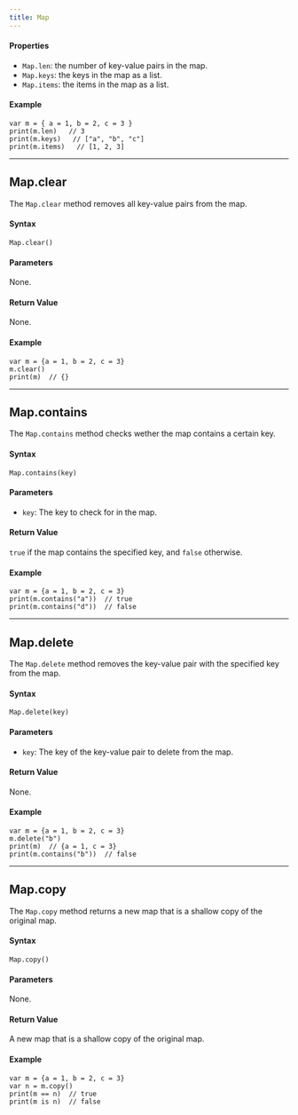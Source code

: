 ```yaml
---
title: Map
---
```


#### Properties

-   `Map.len`: the number of key-value pairs in the map.
-   `Map.keys`: the keys in the map as a list.
-   `Map.items`: the items in the map as a list.

#### Example

```tea
var m = { a = 1, b = 2, c = 3 }
print(m.len)   // 3
print(m.keys)   // ["a", "b", "c"]
print(m.items)   // [1, 2, 3]
```

---

## Map.clear

The `Map.clear` method removes all key-value pairs from the map.

#### Syntax

```tea
Map.clear()
```

#### Parameters

None.

#### Return Value

None.

#### Example

```tea
var m = {a = 1, b = 2, c = 3}
m.clear()
print(m)  // {}
```

---

## Map.contains

The `Map.contains` method checks wether the map contains a certain key.

#### Syntax

```tea
Map.contains(key)
```

#### Parameters

-   `key`: The key to check for in the map.

#### Return Value

`true` if the map contains the specified key, and `false` otherwise.

#### Example

```tea
var m = {a = 1, b = 2, c = 3}
print(m.contains("a"))  // true
print(m.contains("d"))  // false
```

---

## Map.delete

The `Map.delete` method removes the key-value pair with the specified key from the map.

#### Syntax

```tea
Map.delete(key)
```

#### Parameters

-   `key`: The key of the key-value pair to delete from the map.

#### Return Value

None.

#### Example

```tea
var m = {a = 1, b = 2, c = 3}
m.delete("b")
print(m)  // {a = 1, c = 3}
print(m.contains("b"))  // false
```

---

## Map.copy

The `Map.copy` method returns a new map that is a shallow copy of the original map.

#### Syntax

```tea
Map.copy()
```

#### Parameters

None.

#### Return Value

A new map that is a shallow copy of the original map.

#### Example

```tea
var m = {a = 1, b = 2, c = 3}
var n = m.copy()
print(m == n)  // true
print(m is n)  // false
```